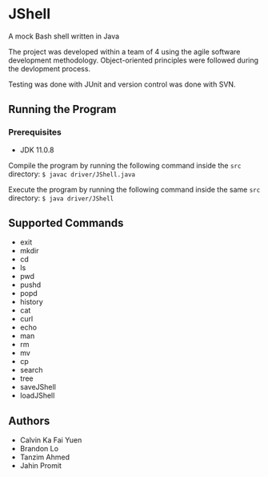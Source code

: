 # JShell
A mock Bash shell written in Java

The project was developed within a team of 4 using the agile software development methodology. Object-oriented principles were followed during the devlopment process.

Testing was done with JUnit and version control was done with SVN.


## Running the Program 
### Prerequisites 
- JDK 11.0.8

Compile the program by running the following command inside the `src` directory:
```$ javac driver/JShell.java```

Execute the program by running the following command inside the same `src` directory:
```$ java driver/JShell```

## Supported Commands
- exit
- mkdir
- cd
- ls
- pwd
- pushd
- popd
- history
- cat
- curl
- echo
- man
- rm
- mv
- cp
- search
- tree
- saveJShell
- loadJShell


## Authors
- Calvin Ka Fai Yuen
- Brandon Lo
- Tanzim Ahmed
- Jahin Promit
